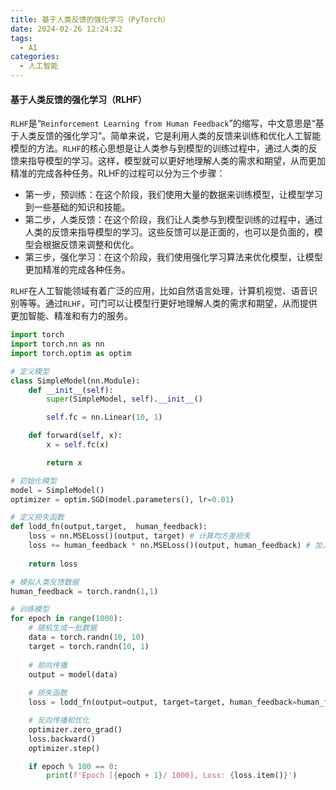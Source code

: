 ```yaml
---
title: 基于人类反馈的强化学习（PyTorch）
date: 2024-02-26 12:24:32
tags:
  - AI
categories:
  - 人工智能
---
```


#### 基于人类反馈的强化学习（RLHF）

`RLHF`是“`Reinforcement Learning from Human Feedback`”的缩写，中文意思是“基于人类反馈的强化学习”。简单来说，它是利用人类的反馈来训练和优化人工智能模型的方法。`RLHF`的核心思想是让人类参与到模型的训练过程中，通过人类的反馈来指导模型的学习。这样，模型就可以更好地理解人类的需求和期望，从而更加精准的完成各种任务。RLHF的过程可以分为三个步骤：
- 第一步，预训练：在这个阶段，我们使用大量的数据来训练模型，让模型学习到一些基础的知识和技能。
- 第二步，人类反馈：在这个阶段，我们让人类参与到模型训练的过程中，通过人类的反馈来指导模型的学习。这些反馈可以是正面的，也可以是负面的，模型会根据反馈来调整和优化。
- 第三步，强化学习：在这个阶段，我们使用强化学习算法来优化模型，让模型更加精准的完成各种任务。

`RLHF`在人工智能领域有着广泛的应用，比如自然语言处理，计算机视觉、语音识别等等。通过`RLHF`，可门可以让模型行更好地理解人类的需求和期望，从而提供更加智能、精准和有力的服务。
<!-- more -->

```python
import torch 
import torch.nn as nn
import torch.optim as optim

# 定义模型
class SimpleModel(nn.Module):
    def __init__(self):
        super(SimpleModel, self).__init__()

        self.fc = nn.Linear(10, 1)

    def forward(self, x):
        x = self.fc(x)

        return x

# 初始化模型
model = SimpleModel()
optimizer = optim.SGD(model.parameters(), lr=0.01)

# 定义损失函数
def lodd_fn(output,target,  human_feedback):
    loss = nn.MSELoss()(output, target) # 计算均方差损失
    loss += human_feedback * nn.MSELoss()(output, human_feedback) # 加入人类反馈损失
    
    return loss

# 模拟人类反馈数据
human_feedback = torch.randn(1,1)

# 训练模型
for epoch in range(1000):
    # 随机生成一批数据
    data = torch.randn(10, 10)
    target = torch.randn(10, 1)
    
    # 前向传播
    output = model(data)
    
    # 损失函数
    loss = lodd_fn(output=output, target=target, human_feedback=human_feedback)

    # 反向传播和优化
    optimizer.zero_grad()
    loss.backward()
    optimizer.step()

    if epoch % 100 == 0:
        print(f'Epoch [{epoch + 1}/ 1000], Loss: {loss.item()}')

```